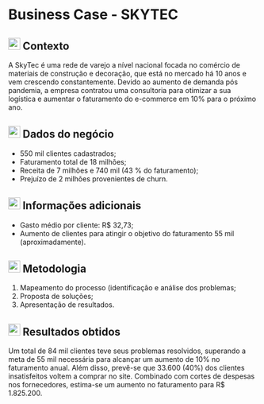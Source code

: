 # Business Case - SKYTEC

## <img width="24" height="24" src="https://img.icons8.com/color/48/read.png" alt="read"/> Contexto
A SkyTec é uma rede de varejo a nível nacional focada no comércio de materiais
de construção e decoração, que está no mercado há 10 anos e vem crescendo
constantemente. Devido ao aumento de demanda pós pandemia, a empresa contratou uma consultoria para otimizar a sua
logística e aumentar o faturamento do e-commerce em 10% para o próximo ano.

## <img width="24" height="24" src="https://img.icons8.com/fluency/48/graph.png" alt="graph"/> Dados do negócio
- 550 mil clientes cadastrados;
- Faturamento total de 18 milhões;
- Receita de 7 milhões e 740 mil (43 % do faturamento);
- Prejuízo de 2 milhões provenientes de churn.

## <img width="24" height="24" src="https://img.icons8.com/color/48/search--v1.png" alt="search--v1"/> Informações adicionais
- Gasto médio por cliente: R$ 32,73;
- Aumento de clientes para atingir o objetivo do faturamento 55 mil (aproximadamente).

## <img width="24" height="24" src="https://img.icons8.com/color/48/methodical-approach.png" alt="methodical-approach"/> Metodologia
1. Mapeamento do processo (identificação e análise dos problemas;
2. Proposta de soluções;
3. Apresentação de resultados.

## <img width="24" height="24" src="https://img.icons8.com/stickers/100/test-results.png" alt="test-results"/> Resultados obtidos
Um total de 84 mil clientes teve seus problemas resolvidos, superando a meta de 55 mil necessária para alcançar um aumento de 10% no faturamento anual. Além disso, prevê-se que 33.600 (40%) dos clientes insatisfeitos voltem a comprar no site. Combinado com cortes de despesas nos fornecedores, estima-se um aumento no faturamento para R$ 1.825.200.

